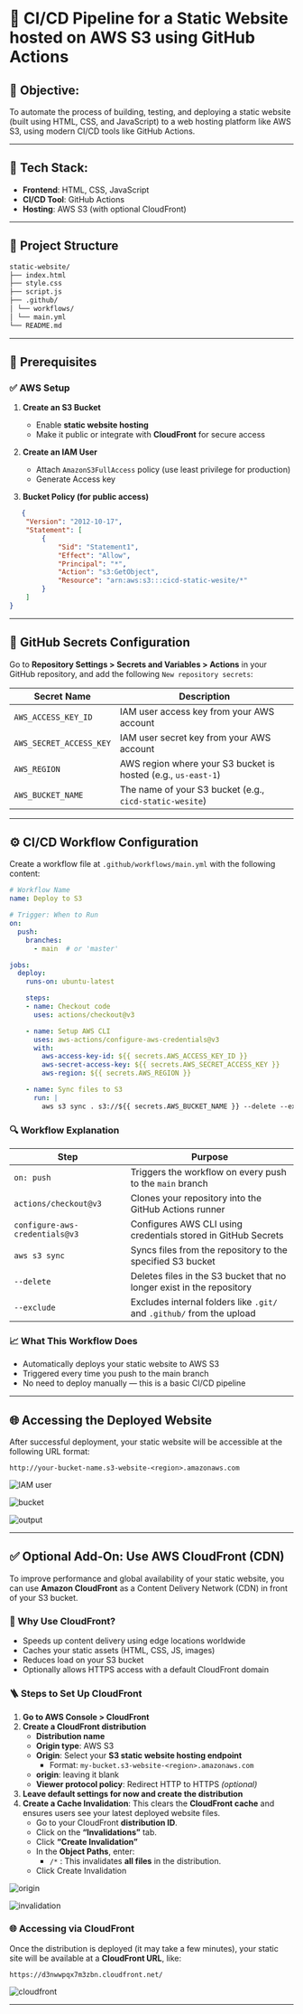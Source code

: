 # 🚀 CI/CD Pipeline for a Static Website hosted on AWS S3 using GitHub Actions 

## 📌 Objective:
To automate the process of building, testing, and deploying a static website (built using HTML, CSS, and JavaScript) to a web hosting platform like AWS S3, using modern CI/CD tools like GitHub Actions.

---
## 🔧 Tech Stack:
- **Frontend**: HTML, CSS, JavaScript
- **CI/CD Tool**: GitHub Actions 
- **Hosting**: AWS S3 (with optional CloudFront) 

---

## 📁 Project Structure
```bash
static-website/
├── index.html
├── style.css
├── script.js
├── .github/
│ └── workflows/
│ └── main.yml
└── README.md
```

---

## 🧱 Prerequisites

### ✅ AWS Setup

1. **Create an S3 Bucket**
   - Enable **static website hosting**
   - Make it public or integrate with **CloudFront** for secure access
     
2. **Create an IAM User**
   - Attach `AmazonS3FullAccess` policy (use least privilege for production)
   - Generate Access key

3. **Bucket Policy (for public access)**
```json
   {
    "Version": "2012-10-17",
    "Statement": [
        {
            "Sid": "Statement1",
            "Effect": "Allow",
            "Principal": "*",
            "Action": "s3:GetObject",
            "Resource": "arn:aws:s3:::cicd-static-wesite/*"
        }
    ]
}
```

---
## 🔐 GitHub Secrets Configuration

Go to **Repository Settings > Secrets and Variables > Actions** in your GitHub repository, and add the following `New repository secrets`:

| Secret Name             | Description                                       |
|-------------------------|---------------------------------------------------|
| `AWS_ACCESS_KEY_ID`     | IAM user access key from your AWS account         |
| `AWS_SECRET_ACCESS_KEY` | IAM user secret key from your AWS account         |
| `AWS_REGION`            | AWS region where your S3 bucket is hosted (e.g., `us-east-1`) |
| `AWS_BUCKET_NAME`        | The name of your S3 bucket (e.g., `cicd-static-wesite`) |

---
## ⚙️ CI/CD Workflow Configuration

Create a workflow file at `.github/workflows/main.yml` with the following content:

```yaml
# Workflow Name
name: Deploy to S3  

# Trigger: When to Run
on:             
  push:
    branches:
      - main  # or 'master'

jobs:
  deploy:
    runs-on: ubuntu-latest

    steps:
    - name: Checkout code
      uses: actions/checkout@v3

    - name: Setup AWS CLI
      uses: aws-actions/configure-aws-credentials@v3
      with:
        aws-access-key-id: ${{ secrets.AWS_ACCESS_KEY_ID }}
        aws-secret-access-key: ${{ secrets.AWS_SECRET_ACCESS_KEY }}
        aws-region: ${{ secrets.AWS_REGION }}

    - name: Sync files to S3
      run: |
        aws s3 sync . s3://${{ secrets.AWS_BUCKET_NAME }} --delete --exclude ".git/" --exclude ".github/"
```
### 🔍 Workflow Explanation

| Step                          | Purpose                                                                 |
|-------------------------------|-------------------------------------------------------------------------|
| `on: push`                    | Triggers the workflow on every push to the `main` branch               |
| `actions/checkout@v3`         | Clones your repository into the GitHub Actions runner                  |
| `configure-aws-credentials@v3`| Configures AWS CLI using credentials stored in GitHub Secrets          |
| `aws s3 sync`                 | Syncs files from the repository to the specified S3 bucket             |
| `--delete`                    | Deletes files in the S3 bucket that no longer exist in the repository  |
| `--exclude`                   | Excludes internal folders like `.git/` and `.github/` from the upload  |

### 📈 What This Workflow Does
- Automatically deploys your static website to AWS S3
- Triggered every time you push to the main branch
- No need to deploy manually — this is a basic CI/CD pipeline

---

## 🌐 Accessing the Deployed Website
After successful deployment, your static website will be accessible at the following URL format:
```
http://your-bucket-name.s3-website-<region>.amazonaws.com
```

![IAM user](https://github.com/Vaishnavi-M-Patil/static-website/blob/main/output/user.png)

![bucket](https://github.com/Vaishnavi-M-Patil/static-website/blob/main/output/bucket_content.png)

![output](https://github.com/Vaishnavi-M-Patil/static-website/blob/main/output/output.png)

---

## ✅ Optional Add-On: Use AWS CloudFront (CDN)

To improve performance and global availability of your static website, you can use **Amazon CloudFront** as a Content Delivery Network (CDN) in front of your S3 bucket.

### 🚀 Why Use CloudFront?

- Speeds up content delivery using edge locations worldwide
- Caches your static assets (HTML, CSS, JS, images)
- Reduces load on your S3 bucket
- Optionally allows HTTPS access with a default CloudFront domain

### 🪜 Steps to Set Up CloudFront

1. **Go to AWS Console > CloudFront**
2. **Create a CloudFront distribution**
   - **Distribution name**
   - **Origin type**: AWS S3
   - **Origin**: Select your **S3 static website hosting endpoint**
     - Format: `my-bucket.s3-website-<region>.amazonaws.com`
   - **origin**: leaving it blank
   - **Viewer protocol policy**: Redirect HTTP to HTTPS *(optional)*
4. **Leave default settings for now and create the distribution**
5. **Create a Cache Invalidation**: This clears the **CloudFront cache** and ensures users see your latest deployed website files.
   - Go to your CloudFront **distribution ID**.
   - Click on the **“Invalidations”** tab.
   - Click **“Create Invalidation”**
   - In the **Object Paths**, enter:
        - `/*` : This invalidates **all files** in the distribution.
   - Click Create Invalidation

![origin](https://github.com/Vaishnavi-M-Patil/static-website/blob/main/output/origin.png)

![invalidation](https://github.com/Vaishnavi-M-Patil/static-website/blob/main/output/invalidation.png)


### 🌐 Accessing via CloudFront

Once the distribution is deployed (it may take a few minutes), your static site will be available at a **CloudFront URL**, like:
```
https://d3nwwpqx7m3zbn.cloudfront.net/
```

![cloudfront](https://github.com/Vaishnavi-M-Patil/static-website/blob/main/output/cloudfront.png)

---
